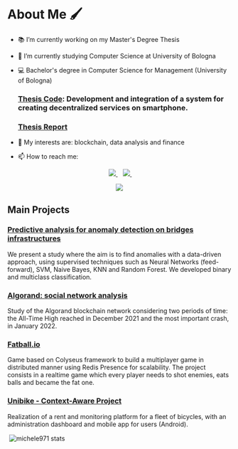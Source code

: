 # About Me 🖌

- 📚 I’m currently working on my Master's Degree Thesis


- 🌱 I’m currently studying Computer Science at University of Bologna 


- 💻 Bachelor's degree in Computer Science for Management (University of Bologna)
  ### [Thesis Code](https://gitlab.com/BonnyBay/progettotesi): Development and integration of a system for creating decentralized services on smartphone.
  ### [Thesis Report](https://amslaurea.unibo.it/22167/)

- 📖 My interests are: blockchain, data analysis and finance

- 📫 How to reach me:
<p align='center'>
  </a>&nbsp;&nbsp;
   <a href="https://twitter.com/michele_bonini">
     <img src="https://img.shields.io/badge/twitter-%231DA1F2.svg?&style=for-the-badge&logo=twitter&logoColor=white&countColor=%232ea44f" />
  </a>&nbsp;&nbsp;
  <a href="https://www.linkedin.com/in/michele-bonini-4769021b6/">
     <img src="https://img.shields.io/badge/linkedin-%230077B5.svg?&style=for-the-badge&logo=linkedin&logoColor=white" />
  </a>&nbsp;&nbsp;
</p>



<p align="center">
  <a href="#">
      <img src="https://estruyf-github.azurewebsites.net/api/VisitorHit?user=Michele971&repo=Michele971&countColor=%237B1E7A" />
   </a>
</p>

## Main Projects

### [Predictive analysis for anomaly detection on bridges infrastructures](https://gitlab.com/BonnyBay/bridges-sensors)

We present a study where the aim is to find anomalies with a data-driven approach, using supervised techniques such as Neural Networks (feed-forward), SVM, Naive Bayes, KNN and Random Forest.
We developed binary and multiclass classification.


### [Algorand: social network analysis](https://gitlab.com/BonnyBay/snaproject)

Study of the Algorand blockchain network considering two periods of time: the All-Time High reached in December 2021 and the most important crash, in January 2022.

### [Fatball.io](https://gitlab.com/BonnyBay/fatball)

Game based on Colyseus framework to build a multiplayer game in distributed manner using Redis Presence for scalability. The project consists in a realtime game which every player needs to shot enemies, eats balls and became the fat one. 

### [Unibike - Context-Aware Project](https://gitlab.com/BonnyBay/sca-project)

Realization of a rent and monitoring platform for a fleet of bicycles, with an administration dashboard and mobile app for users (Android).

<p>&nbsp;<img align="center" src="https://github-readme-stats.vercel.app/api?username=michele971&show_icons=true&locale=en" alt="michele971 stats" /></p>

